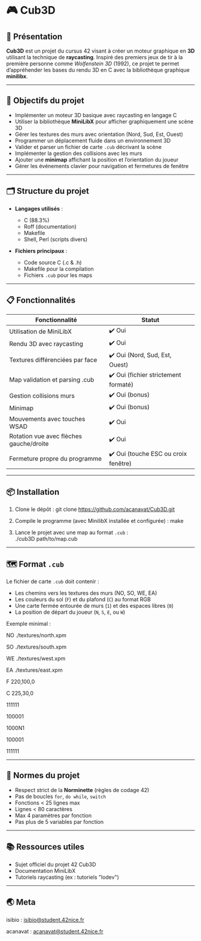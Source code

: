 # 🎮 Cub3D

## 🌟 Présentation

**Cub3D** est un projet du cursus 42 visant à créer un moteur graphique en **3D** utilisant la technique de **raycasting**. Inspiré des premiers jeux de tir à la première personne comme *Wolfenstein 3D* (1992), ce projet te permet d’appréhender les bases du rendu 3D en C avec la bibliothèque graphique **minilibx**.

---

## 🚀 Objectifs du projet

- Implémenter un moteur 3D basique avec raycasting en langage C  
- Utiliser la bibliothèque **MiniLibX** pour afficher graphiquement une scène 3D  
- Gérer les textures des murs avec orientation (Nord, Sud, Est, Ouest)  
- Programmer un déplacement fluide dans un environnement 3D  
- Valider et parser un fichier de carte `.cub` décrivant la scène  
- Implémenter la gestion des collisions avec les murs  
- Ajouter une **minimap** affichant la position et l’orientation du joueur  
- Gérer les événements clavier pour navigation et fermetures de fenêtre

---

## 🗂️ Structure du projet

- **Langages utilisés** :  
  - C (88.3%)  
  - Roff (documentation)  
  - Makefile  
  - Shell, Perl (scripts divers)  

- **Fichiers principaux** :  
  - Code source C (.c & .h)  
  - Makefile pour la compilation  
  - Fichiers `.cub` pour les maps

---

## 📋 Fonctionnalités

| Fonctionnalité                     | Statut                                       |
|----------------------------------|----------------------------------------------|
| Utilisation de MiniLibX           | ✔️ Oui                                      |
| Rendu 3D avec raycasting          | ✔️ Oui                                      |
| Textures différenciées par face   | ✔️ Oui (Nord, Sud, Est, Ouest)              |
| Map validation et parsing .cub    | ✔️ Oui (fichier strictement formaté)        |
| Gestion collisions murs           | ✔️ Oui (bonus)                              |
| Minimap                          | ✔️ Oui (bonus)                              |
| Mouvements avec touches WSAD      | ✔️ Oui                                      |
| Rotation vue avec flèches gauche/droite | ✔️ Oui                             |
| Fermeture propre du programme     | ✔️ Oui (touche ESC ou croix fenêtre)        |

---

## 📦 Installation

1. Clone le dépôt :
    git clone https://github.com/acanavat/Cub3D.git

2. Compile le programme (avec MinilibX installée et configurée) :
   make

3. Lance le projet avec une map au format `.cub` :  
   ./cub3D path/to/map.cub

---

## 🗺️ Format `.cub`

Le fichier de carte `.cub` doit contenir :

- Les chemins vers les textures des murs (NO, SO, WE, EA)  
- Les couleurs du sol (`F`) et du plafond (`C`) au format RGB  
- Une carte fermée entourée de murs (`1`) et des espaces libres (`0`)  
- La position de départ du joueur (`N`, `S`, `E`, ou `W`)

Exemple minimal :

NO ./textures/north.xpm

SO ./textures/south.xpm

WE ./textures/west.xpm

EA ./textures/east.xpm

F 220,100,0

C 225,30,0

111111

100001

1000N1

100001

111111

---

## 🔧 Normes du projet

- Respect strict de la **Norminette** (règles de codage 42)  
- Pas de boucles `for`, `do while`, `switch`  
- Fonctions < 25 lignes max  
- Lignes < 80 caractères  
- Max 4 paramètres par fonction  
- Pas plus de 5 variables par fonction

---

## 📚 Ressources utiles

- Sujet officiel du projet 42 Cub3D  
- Documentation MiniLibX  
- Tutoriels raycasting (ex : tutoriels "lodev")

---

## 🌏 Meta

isibio : isibio@student.42nice.fr

acanavat : acanavat@student.42nice.fr
